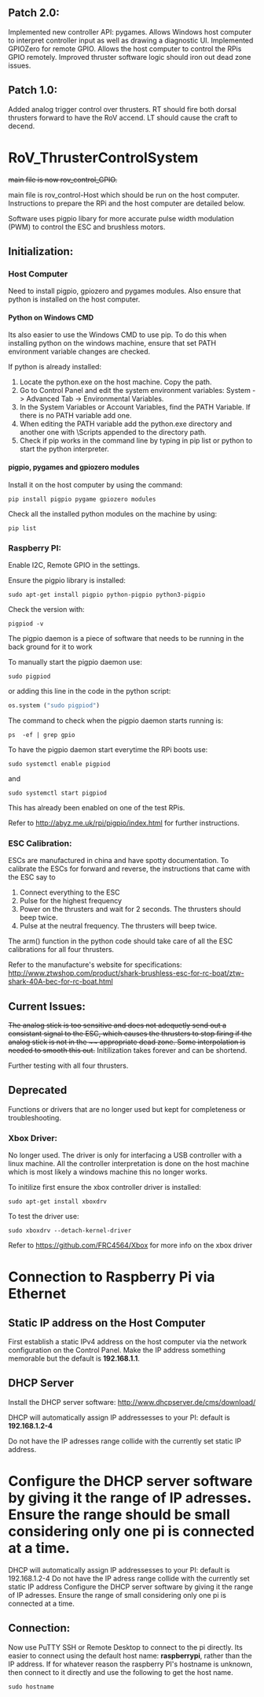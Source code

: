 ## Patch 2.0:
Implemented new controller API: pygames. Allows Windows host computer to interpret controller input as well as drawing a diagnostic UI.
Implemented GPIOZero for remote GPIO. Allows the host computer to control the RPis GPIO remotely. 
Improved thruster software logic should iron out dead zone issues.

## Patch 1.0:
Added analog trigger control over thrusters. RT should fire both dorsal thrusters forward to have the RoV accend. LT should cause the craft to decend.


# RoV_ThrusterControlSystem

~~main file is now rov_control_GPIO.~~ 

main file is rov_control-Host which should be run on the host computer. Instructions to prepare the RPi and the host computer are detailed below. 

Software uses pigpio libary for more accurate pulse width modulation (PWM) to control the ESC and brushless motors.

## Initialization:

### Host Computer
Need to install pigpio, gpiozero and pygames modules.
Also ensure that python is installed on the host computer.

#### Python on Windows CMD
Its also easier to use the Windows CMD to use pip. 
To do this when installing python on the windows machine, ensure that set PATH environment variable changes are checked. 

If python is already installed:
1. Locate the python.exe on the host machine. Copy the path.
2. Go to Control Panel and edit the system environment variables: System -> Advanced Tab -> Environmental Variables.
3. In the System Variables or Account Variables, find the PATH Variable. If there is no PATH variable add one.
4. When editing the PATH variable add the python.exe directory and another one with \Scripts appended to the directory path.
5. Check if pip works in the command line by typing in pip list or python to start the python interpreter. 

#### pigpio, pygames and gpiozero modules
Install it on the host computer by using the command:
```
pip install pigpio pygame gpiozero modules
```
Check all the installed python modules on the machine by using:
```
pip list
```

### Raspberry PI:
Enable I2C, Remote GPIO in the settings.

Ensure the pigpio library is installed:
```
sudo apt-get install pigpio python-pigpio python3-pigpio
```
Check the version with:
```
pigpiod -v
```
The pigpio daemon is a piece of software that needs to be running in the back ground for it to work

To manually start the pigpio daemon use:
```
sudo pigpiod
```
or adding this line in the code in the python script:
```python
os.system ("sudo pigpiod")
```

The command to check when the pigpio daemon starts running is:
```
ps  -ef | grep gpio
```

To have the pigpio daemon start everytime the RPi boots use:
```
sudo systemctl enable pigpiod
```
and
```
sudo systemctl start pigpiod
```
This has already been enabled on one of the test RPis.


Refer to http://abyz.me.uk/rpi/pigpio/index.html for further instructions.

### ESC Calibration:
ESCs are manufactured in china and have spotty documentation.
To calibrate the ESCs for forward and reverse, the instructions that came with the ESC say to
1. Connect everything to the ESC 
2. Pulse for the highest frequency
3. Power on the thrusters and wait for 2 seconds. The thrusters should beep twice.
4. Pulse at the neutral frequency. The thrusters will beep twice.

The arm() function in the python code should take care of all the ESC calibrations for all four thrusters. 

Refer to the manufacture's website for specifications: http://www.ztwshop.com/product/shark-brushless-esc-for-rc-boat/ztw-shark-40A-bec-for-rc-boat.html

## Current Issues:
  
~~The analog stick is too sensitive and does not adequetly send out a consistant signal to the ESC, which causes the thrusters to stop firing if the analog stick is not in the ~~ appropriate dead zone. Some interpolation is needed to smooth this out.~~
Initilization takes forever and can be shortend.

Further testing with all four thrusters.

## Deprecated
Functions or drivers that are no longer used but kept for completeness or troubleshooting.
### Xbox Driver:

No longer used. The driver is only for interfacing a USB controller with a linux machine. All the controller interpretation is done on the host machine which is most likely a windows machine this no longer works. 

To initilize first ensure the xbox controller driver is installed:

```
sudo apt-get install xboxdrv
```

To test the driver use:
```
sudo xboxdrv --detach-kernel-driver
```

Refer to https://github.com/FRC4564/Xbox for more info on the xbox driver


# Connection to Raspberry Pi via Ethernet

## Static IP address on the Host Computer


First establish a static IPv4 address on the host computer via the network configuration on the Control Panel.
Make the IP address something memorable but the default is **192.168.1.1**.


## DHCP Server
Install the DHCP server software:
http://www.dhcpserver.de/cms/download/

DHCP will automatically assign IP addressesses to your PI: default is **192.168.1.2-4**

Do not have the IP adresses range collide with the currently set static IP address.

Configure the DHCP server software by giving it the range of IP adresses. Ensure the range should be small considering only one pi is connected at a time. 
=======
DHCP will automatically assign IP addressesses to your PI: default is 192.168.1.2-4
Do not have the IP adress range collide with the currently set static IP address
Configure the DHCP server software by giving it the range of IP adresses. Ensure the range of small considering only one pi is connected at a time. 


## Connection:
Now use PuTTY SSH or Remote Desktop to connect to the pi directly. Its easier to connect using the default host name: **raspberrypi**, rather than the IP address. If for whatever reason the raspberry PI's hostname is unknown, then connect to it directly and use the following to get the host name.
```
sudo hostname
```

